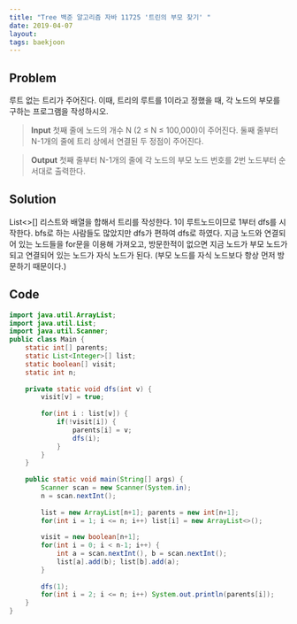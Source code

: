```yaml
---
title: "Tree 백준 알고리즘 자바 11725 '트린의 부모 찾기' "
date: 2019-04-07
layout:
tags: baekjoon
---
```



## Problem
루트 없는 트리가 주어진다. 이때, 트리의 루트를 1이라고 정했을 때, 각 노드의 부모를 구하는 프로그램을 작성하시오.

> <b>Input</b>
첫째 줄에 노드의 개수 N (2 ≤ N ≤ 100,000)이 주어진다. 둘째 줄부터 N-1개의 줄에 트리 상에서 연결된 두 정점이 주어진다.

> <b>Output</b>
첫째 줄부터 N-1개의 줄에 각 노드의 부모 노드 번호를 2번 노드부터 순서대로 출력한다.


## Solution
List<>[] 리스트와 배열을 합해서 트리를 작성한다. 1이 루트노드이므로 1부터 dfs를 시작한다. bfs로 하는 사람들도 많았지만 dfs가 편하여 dfs로 하였다.
지금 노드와 연결되어 있는 노드들을 for문을 이용해 가져오고, 방문한적이 없으면 지금 노드가 부모 노드가 되고 연결되어 있는 노드가 자식 노드가 된다. (부모 노드를 자식 노드보다 항상 먼저 방문하기 때문이다.)



## Code
```java
import java.util.ArrayList;
import java.util.List;
import java.util.Scanner;
public class Main {
	static int[] parents;
	static List<Integer>[] list;
	static boolean[] visit;
	static int n;
	
	private static void dfs(int v) {
		visit[v] = true;
		
		for(int i : list[v]) {
			if(!visit[i]) {
				parents[i] = v;
				dfs(i);
			}
		}
	}
	
	public static void main(String[] args) {
		Scanner scan = new Scanner(System.in);
		n = scan.nextInt();
		
		list = new ArrayList[n+1]; parents = new int[n+1];
		for(int i = 1; i <= n; i++) list[i] = new ArrayList<>();
		
		visit = new boolean[n+1];
		for(int i = 0; i < n-1; i++) {
			int a = scan.nextInt(), b = scan.nextInt();
			list[a].add(b); list[b].add(a);
		}
		
		dfs(1);
		for(int i = 2; i <= n; i++) System.out.println(parents[i]);
	}
}
```
